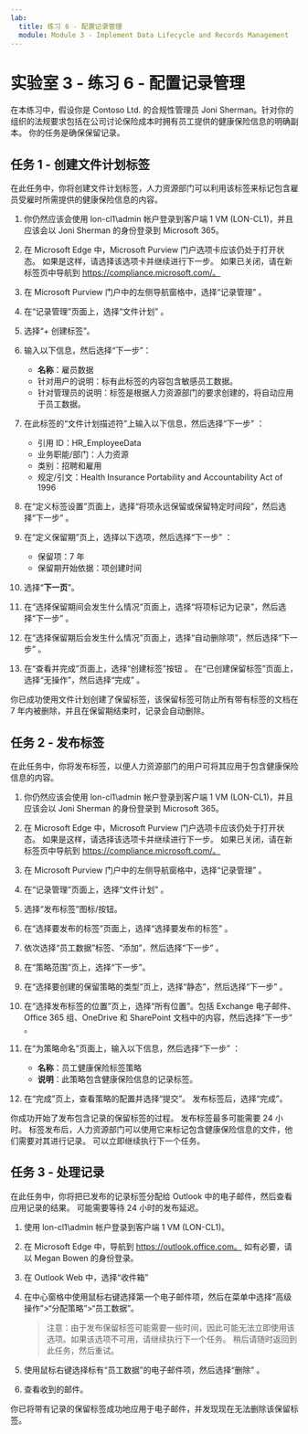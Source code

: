 ```yaml
---
lab:
  title: 练习 6 - 配置记录管理
  module: Module 3 - Implement Data Lifecycle and Records Management
---
```


# 实验室 3 - 练习 6 - 配置记录管理

在本练习中，假设你是 Contoso Ltd. 的合规性管理员 Joni Sherman。针对你的组织的法规要求包括在公司讨论保险成本时拥有员工提供的健康保险信息的明确副本。 你的任务是确保保留记录。

## 任务 1 - 创建文件计划标签

在此任务中，你将创建文件计划标签，人力资源部门可以利用该标签来标记包含雇员受雇时所需提供的健康保险信息的内容。

1. 你仍然应该会使用 lon-cl1\admin 帐户登录到客户端 1 VM (LON-CL1)，并且应该会以 Joni Sherman 的身份登录到 Microsoft 365。 

1. 在 Microsoft Edge 中，Microsoft Purview 门户选项卡应该仍处于打开状态。 如果是这样，请选择该选项卡并继续进行下一步。 如果已关闭，请在新标签页中导航到 https://compliance.microsoft.com/。

1. 在 Microsoft Purview 门户中的左侧导航窗格中，选择“记录管理” 。

1. 在“记录管理”页面上，选择“文件计划” 。

1. 选择“+ 创建标签”。

1. 输入以下信息，然后选择“下一步”：

    - **名称**：雇员数据
    - 针对用户的说明：标有此标签的内容包含敏感员工数据。
    - 针对管理员的说明：标签是根据人力资源部门的要求创建的，将自动应用于员工数据。

1. 在此标签的“文件计划描述符”上输入以下信息，然后选择“下一步” ：

    - 引用 ID：HR_EmployeeData
    - 业务职能/部门：人力资源
    - 类别：招聘和雇用
    - 规定/引文：Health Insurance Portability and Accountability Act of 1996

1. 在“定义标签设置”页面上，选择“将项永远保留或保留特定时间段”，然后选择“下一步”  。

1. 在“定义保留期”页上，选择以下选项，然后选择“下一步” ：

    - 保留项：7 年
    - 保留期开始依据：项创建时间

1. 选择“**下一页**”。

1. 在“选择保留期间会发生什么情况”页面上，选择“将项标记为记录”，然后选择“下一步”  。

1. 在“选择保留期后会发生什么情况”页面上，选择“自动删除项”，然后选择“下一步”  。

1. 在“查看并完成”页面上，选择“创建标签”按钮 。  在“已创建保留标签”页面上，选择“无操作”，然后选择“完成”  。

你已成功使用文件计划创建了保留标签，该保留标签可防止所有带有标签的文档在 7 年内被删除，并且在保留期结束时，记录会自动删除。

## 任务 2 - 发布标签

在此任务中，你将发布标签，以便人力资源部门的用户可将其应用于包含健康保险信息的内容。

1. 你仍然应该会使用 lon-cl1\admin 帐户登录到客户端 1 VM (LON-CL1)，并且应该会以 Joni Sherman 的身份登录到 Microsoft 365。 

1. 在 Microsoft Edge 中，Microsoft Purview 门户选项卡应该仍处于打开状态。 如果是这样，请选择该选项卡并继续进行下一步。 如果已关闭，请在新标签页中导航到 https://compliance.microsoft.com/。

1. 在 Microsoft Purview 门户中的左侧导航窗格中，选择“记录管理” 。

1. 在“记录管理”页面上，选择“文件计划” 。

1. 选择“发布标签”图标/按钮。

1. 在“选择要发布的标签”页面上，选择“选择要发布的标签” 。

1. 依次选择“员工数据”标签、“添加”，然后选择“下一步”  。

1. 在“策略范围”页上，选择“下一步”。

1. 在“选择要创建的保留策略的类型”页上，选择“静态”，然后选择“下一步”  。

1. 在“选择发布标签的位置”页上，选择“所有位置”。包括 Exchange 电子邮件、Office 365 组、OneDrive 和 SharePoint 文档中的内容，然后选择“下一步”  。

1. 在“为策略命名”页面上，输入以下信息，然后选择“下一步” ：

    - **名称**：员工健康保险标签策略
    - **说明**：此策略包含健康保险信息的记录标签。

1. 在“完成”页上，查看策略的配置并选择“提交”。   发布标签后，选择“完成”。

你成功开始了发布包含记录的保留标签的过程。 发布标签最多可能需要 24 小时。 标签发布后，人力资源部门可以使用它来标记包含健康保险信息的文件，他们需要对其进行记录。  可以立即继续执行下一个任务。

## 任务 3 - 处理记录

在此任务中，你将把已发布的记录标签分配给 Outlook 中的电子邮件，然后查看应用记录的结果。 可能需要等待 24 小时的发布延迟。

1. 使用 lon-cl1\admin 帐户登录到客户端 1 VM (LON-CL1)。

1. 在 Microsoft Edge 中，导航到 https://outlook.office.com。 如有必要，请以 Megan Bowen 的身份登录。

1. 在 Outlook Web 中，选择“收件箱”

1. 在中心窗格中使用鼠标右键选择第一个电子邮件项，然后在菜单中选择“高级操作”>“分配策略”>“员工数据”。

    >注意：由于发布保留标签可能需要一些时间，因此可能无法立即使用该选项。如果该选项不可用，请继续执行下一个任务。 稍后请随时返回到此任务，然后重试。

1. 使用鼠标右键选择标有“员工数据”的电子邮件项，然后选择“删除” 。

1. 查看收到的邮件。

你已将带有记录的保留标签成功地应用于电子邮件，并发现现在无法删除该保留标签。
